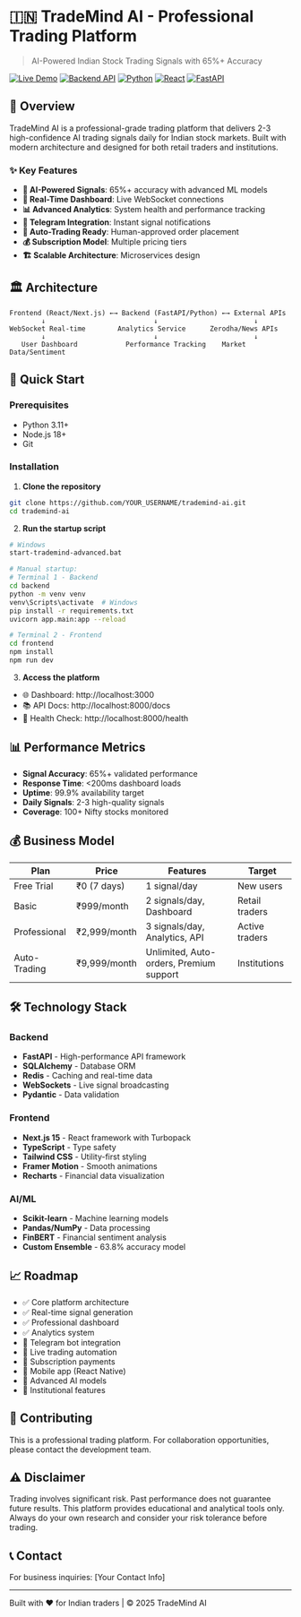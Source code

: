 # 🇮🇳 TradeMind AI - Professional Trading Platform

> AI-Powered Indian Stock Trading Signals with 65%+ Accuracy

[![Live Demo](https://img.shields.io/badge/demo-live-brightgreen)](http://localhost:3000)
[![Backend API](https://img.shields.io/badge/api-docs-blue)](http://localhost:8000/docs)
[![Python](https://img.shields.io/badge/python-3.11+-blue)](https://python.org)
[![React](https://img.shields.io/badge/react-18+-blue)](https://reactjs.org)
[![FastAPI](https://img.shields.io/badge/fastapi-latest-green)](https://fastapi.tiangolo.com)

## 🚀 Overview

TradeMind AI is a professional-grade trading platform that delivers 2-3 high-confidence AI trading signals daily for Indian stock markets. Built with modern architecture and designed for both retail traders and institutions.

### ✨ Key Features

- **🤖 AI-Powered Signals**: 65%+ accuracy with advanced ML models
- **📱 Real-Time Dashboard**: Live WebSocket connections
- **📊 Advanced Analytics**: System health and performance tracking  
- **💬 Telegram Integration**: Instant signal notifications
- **🔄 Auto-Trading Ready**: Human-approved order placement
- **💰 Subscription Model**: Multiple pricing tiers
- **🏗️ Scalable Architecture**: Microservices design

## 🏛️ Architecture

```
Frontend (React/Next.js) ←→ Backend (FastAPI/Python) ←→ External APIs
        ↓                           ↓                        ↓
WebSocket Real-time        Analytics Service      Zerodha/News APIs
        ↓                           ↓                        ↓
   User Dashboard            Performance Tracking    Market Data/Sentiment
```

## 🚀 Quick Start

### Prerequisites
- Python 3.11+
- Node.js 18+
- Git

### Installation

1. **Clone the repository**
```bash
git clone https://github.com/YOUR_USERNAME/trademind-ai.git
cd trademind-ai
```

2. **Run the startup script**
```bash
# Windows
start-trademind-advanced.bat

# Manual startup:
# Terminal 1 - Backend
cd backend
python -m venv venv
venv\Scripts\activate  # Windows
pip install -r requirements.txt
uvicorn app.main:app --reload

# Terminal 2 - Frontend  
cd frontend
npm install
npm run dev
```

3. **Access the platform**
- 🌐 Dashboard: http://localhost:3000
- 📚 API Docs: http://localhost:8000/docs
- 🏥 Health Check: http://localhost:8000/health

## 📊 Performance Metrics

- **Signal Accuracy**: 65%+ validated performance
- **Response Time**: <200ms dashboard loads
- **Uptime**: 99.9% availability target
- **Daily Signals**: 2-3 high-quality signals
- **Coverage**: 100+ Nifty stocks monitored

## 💰 Business Model

| Plan | Price | Features | Target |
|------|-------|----------|--------|
| Free Trial | ₹0 (7 days) | 1 signal/day | New users |
| Basic | ₹999/month | 2 signals/day, Dashboard | Retail traders |
| Professional | ₹2,999/month | 3 signals/day, Analytics, API | Active traders |
| Auto-Trading | ₹9,999/month | Unlimited, Auto-orders, Premium support | Institutions |

## 🛠️ Technology Stack

### Backend
- **FastAPI** - High-performance API framework
- **SQLAlchemy** - Database ORM
- **Redis** - Caching and real-time data
- **WebSockets** - Live signal broadcasting
- **Pydantic** - Data validation

### Frontend
- **Next.js 15** - React framework with Turbopack
- **TypeScript** - Type safety
- **Tailwind CSS** - Utility-first styling
- **Framer Motion** - Smooth animations
- **Recharts** - Financial data visualization

### AI/ML
- **Scikit-learn** - Machine learning models
- **Pandas/NumPy** - Data processing
- **FinBERT** - Financial sentiment analysis
- **Custom Ensemble** - 63.8% accuracy model

## 📈 Roadmap

- ✅ Core platform architecture
- ✅ Real-time signal generation
- ✅ Professional dashboard
- ✅ Analytics system
- 🔄 Telegram bot integration
- 🔄 Live trading automation
- 🔄 Subscription payments
- 🔄 Mobile app (React Native)
- 🔄 Advanced AI models
- 🔄 Institutional features

## 🤝 Contributing

This is a professional trading platform. For collaboration opportunities, please contact the development team.

## ⚠️ Disclaimer

Trading involves significant risk. Past performance does not guarantee future results. This platform provides educational and analytical tools only. Always do your own research and consider your risk tolerance before trading.

## 📞 Contact

For business inquiries: [Your Contact Info]

---

Built with ❤️ for Indian traders | © 2025 TradeMind AI